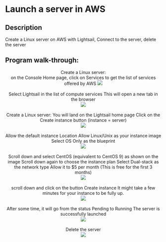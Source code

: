 <h1>Launch a server in AWS</h1>



<h2>Description</h2>
Create a Linux server on AWS with Lightsail, Connect to the server, delete the server

<br />




<h2>Program walk-through:</h2>

<p align="center">
Create a Linux server: <br/>
  on the Console Home page, click on Services to get the list of services offered by AWS

<img src="https://res.cloudinary.com/dk3bkl3ji/image/upload/v1732924533/Screenshot_2024-11-29_023525_tkqbmi.png"/>
<br />
<br />
Select Lightsail in the list of compute services
This will open a new tab in the browser
  <br/>
<img src="https://res.cloudinary.com/dk3bkl3ji/image/upload/v1732924583/Screenshot_2024-11-29_023634_iamlrh.png"/>
<br />
<br />
Create a Linux server: You will land on the Lightsail home page
Click on the Create instance button (instance = server)
 <br/>
<img src="https://res.cloudinary.com/dk3bkl3ji/image/upload/v1732924660/Screenshot_2024-11-29_023750_uqysex.png"/>
<br />
<br />
Allow the default instance Location
Allow Linux/Unix as your instance image
Select OS Only as the blueprint  <br/>
<img src="https://res.cloudinary.com/dk3bkl3ji/image/upload/v1732924863/Screenshot_2024-11-29_023847_n6uylw.png"/>
<br />
<br />
Scroll down and select CentOS (equivalent to CentOS 9) as shown on the image
Scroll down again to choose the instance plan
Select Dual-stack as the network type
Allow it to $5 per month (This is free for the first 3 months)
  <br/>
<img src="https://res.cloudinary.com/dk3bkl3ji/image/upload/v1732924963/Screenshot_2024-11-29_023946_fzeljp.png"/>
<br />
<br />
scroll down and click on the button Create instance
It might take a few minutes for your instance to be fully up. 
  <br/>
<img src="https://res.cloudinary.com/dk3bkl3ji/image/upload/v1732925082/Screenshot_2024-11-29_024045_kwh3an.png"/>
<br />
<br />
After some time, it will go from the status Pending to Running
The server is successfully launched 
  <br/>
<img src="https://res.cloudinary.com/dk3bkl3ji/image/upload/v1732925210/Screenshot_2024-11-29_024131_mxruww.png"/>
<br />
<br />
Delete the server 
  <br/>
<img src="https://res.cloudinary.com/dk3bkl3ji/image/upload/v1732925596/Screenshot_2024-11-29_024231_os8eom.png"/>
<br />
<br />
